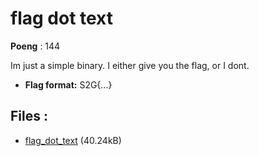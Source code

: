 # flag dot text
**Poeng** : 144

Im just a simple binary. I either give you the flag, or I dont.


- **Flag format:** S2G{...}

## Files : 

 - [flag_dot_text](./flag_dot_text) (40.24kB)
